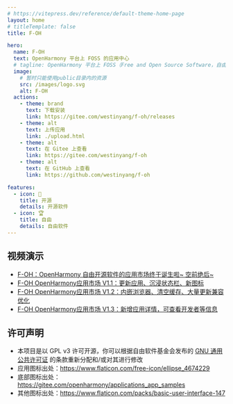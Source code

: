 ```yaml
---
# https://vitepress.dev/reference/default-theme-home-page
layout: home
# titleTemplate: false
title: F-OH

hero:
  name: F-OH
  text: OpenHarmony 平台上 FOSS 的应用中心
  # tagline: OpenHarmony 平台上 FOSS（Free and Open Source Software，自由开源软件）的应用中心，并提供下载安装支持
  image:
    # 暂时只能使用public目录内的资源
    src: /images/logo.svg
    alt: F-OH
  actions:
    - theme: brand
      text: 下载安装
      link: https://gitee.com/westinyang/f-oh/releases
    - theme: alt
      text: 上传应用
      link: ./upload.html
    - theme: alt
      text: 在 Gitee 上查看
      link: https://gitee.com/westinyang/f-oh
    - theme: alt
      text: 在 GitHub 上查看
      link: https://github.com/westinyang/f-oh

features:
  - icon: 🚄
    title: 开源
    details: 开源软件
  - icon: 🏆
    title: 自由
    details: 自由软件
---
```


<script setup lang="ts">
  import Home from '@@/project/f-oh/Home.vue'
  import data from './data'
</script>

<Home :data="data" />

<!-- 由于 home 布局没有 Markdown 的样式，所以要手动添加一个样式 -->
<div class="vp-doc external-link-icon-enabled container">

## 视频演示

- [F-OH：OpenHarmony 自由开源软件的应用市场终于诞生啦~ 空前绝后~](https://www.bilibili.com/video/BV1dM411N7CG)
- [F-OH OpenHarmony应用市场 V1.1：更新应用、沉浸状态栏、新图标](https://www.bilibili.com/video/BV1ig4y1u7dD)
- [F-OH OpenHarmony应用市场 V1.2：内嵌浏览器、清空缓存、大量更新兼容优化](https://www.bilibili.com/video/BV1LP411S79y)
- [F-OH OpenHarmony应用市场 V1.3：新增应用详情，可查看开发者等信息](https://www.bilibili.com/video/BV1Th4y1Z7sm)

## 许可声明

- 本项目是以 GPL v3 许可开源，你可以根据自由软件基金会发布的 [GNU 通用公共许可证](https://www.gnu.org/licenses/gpl.html) 的条款重新分配和/或对其进行修改
- 应用图标出处：<https://www.flaticon.com/free-icon/ellipse_4674229>
- 底部图标出处：<https://gitee.com/openharmony/applications_app_samples>
- 其他图标出处：<https://www.flaticon.com/packs/basic-user-interface-147>

</div>
